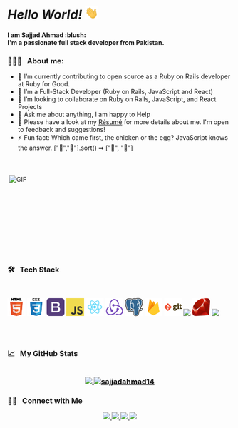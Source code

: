 <h1><i>Hello World!</i> <img src="https://raw.githubusercontent.com/ABSphreak/ABSphreak/master/gifs/Hi.gif" width="30px"></h1>

<h4>
  I am Sajjad Ahmad :blush: <br>
  I'm a passionate full stack developer from Pakistan.
</h4>

<h3> 👨🏻‍💻 &nbsp; About me:</h3> 

- 🔭 I’m currently contributing to open source as a Ruby on Rails developer at Ruby for Good.
- 🌱 I’m a Full-Stack Developer (Ruby on Rails, JavaScript and React)
- 👯 I’m looking to collaborate on Ruby on Rails, JavaScript, and React Projects
- 💬 Ask me about anything, I am happy to Help
- 📄 Please have a look at my [Résumé](https://docs.google.com/document/d/1fjjT02ogybtiZxM1tVC71geg7u8QqwC0eAcuynhUgrM/edit?usp=sharing) for more details about me. I'm open to feedback and suggestions!
- ⚡ Fun fact: Which came first, the chicken or the egg? JavaScript knows the answer. ["🥚","🐔"].sort() &#10145;  ["🐔", "🥚"]

<br>

<div>

<img align="right" alt="GIF" src="https://media.giphy.com/media/26tn33aiTi1jkl6H6/giphy.gif?raw=true" width="500" height="200" />

### 🛠 &nbsp; Tech Stack  
<br>

<code><img height="40" src="https://raw.githubusercontent.com/github/explore/80688e429a7d4ef2fca1e82350fe8e3517d3494d/topics/html/html.png"></code>
<code><img height="40" src="https://raw.githubusercontent.com/github/explore/80688e429a7d4ef2fca1e82350fe8e3517d3494d/topics/css/css.png"></code>
<code><img height="40" src="https://raw.githubusercontent.com/github/explore/80688e429a7d4ef2fca1e82350fe8e3517d3494d/topics/bootstrap/bootstrap.png"></code>
<code><img height="40" src="https://raw.githubusercontent.com/github/explore/80688e429a7d4ef2fca1e82350fe8e3517d3494d/topics/javascript/javascript.png"></code>
<code><img height="40" src="https://raw.githubusercontent.com/github/explore/80688e429a7d4ef2fca1e82350fe8e3517d3494d/topics/react/react.png"></code>
<code><img height="40" src="https://raw.githubusercontent.com/github/explore/80688e429a7d4ef2fca1e82350fe8e3517d3494d/topics/redux/redux.png"></code>
<code><img height="40" src="https://raw.githubusercontent.com/github/explore/80688e429a7d4ef2fca1e82350fe8e3517d3494d/topics/postgresql/postgresql.png"></code>
<code><img height="40" src="https://raw.githubusercontent.com/github/explore/80688e429a7d4ef2fca1e82350fe8e3517d3494d/topics/firebase/firebase.png"></code>
<code><img height="40" src="https://raw.githubusercontent.com/github/explore/80688e429a7d4ef2fca1e82350fe8e3517d3494d/topics/git/git.png"></code>
<code><img height="40" src="https://user-images.githubusercontent.com/674621/71187801-14e60a80-2280-11ea-94c9-e56576f76baf.png"></code>
<code><img height="40" src="https://raw.githubusercontent.com/github/explore/80688e429a7d4ef2fca1e82350fe8e3517d3494d/topics/ruby/ruby.png"></code>
<code><img height="40" src="https://upload.wikimedia.org/wikipedia/commons/thumb/6/62/Ruby_On_Rails_Logo.svg/1200px-Ruby_On_Rails_Logo.svg.png"></code>

<div/>

<br>
<br>

<h3>
  <summary>
    📈  &nbsp; My GitHub Stats
  </summary> 
  
  <br>

  <p align="center">
   <a href="https://github.com/SajjadAhmad14">
    <img height="180em" src="https://github-readme-stats-eight-theta.vercel.app/api?username=SajjadAhmad14&show_icons=true&theme=midnight-purple&include_all_commits=true&count_private=true"/>
    <img height="180em" src="https://github-readme-stats.vercel.app/api/top-langs/?username=SajjadAhmad14&show_icons=true&theme=midnight-purple&layout=compact" alt="sajjadahmad14" />
  </a>
</p>
</h3>

### 🤝🏻  &nbsp; Connect with Me <br>

<p align="center">
  <a href="https://www.linkedin.com/in/sajjadahmad14/">
    <img height='20' src="https://img.shields.io/badge/LinkedIn-sajjadahmad14-blue?logo=Linkedin&logoColor=blue&labelColor=black">
  </a>

  <a href="https://github.com/SajjadAhmad14">
    <img height='20' src="https://img.shields.io/badge/Github-sajjadAhmad14-red?logo=Github&logoColor=red&labelColor=black">
  </a>

  <a href="https://twitter.com/Sajjad_Ahmad14">
    <img height='20' src="https://img.shields.io/badge/Twitter-Sajjad_Ahmad14-blue?logo=Twitter&logoColor=blue&labelColor=black">
  </a>

  <a href="mailto:jogimar14@ggmail.com">
    <img height='20' src="https://img.shields.io/badge/Gmail-jogimar14@ggmail.com-red?logo=Gmail&logoColor=Red&labelColor=black">
  </a>
</p>
